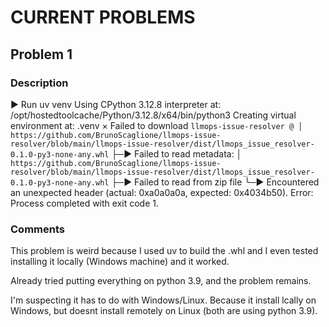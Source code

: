 # CURRENT PROBLEMS  

## Problem 1

### Description

▶ Run uv venv
Using CPython 3.12.8 interpreter at: /opt/hostedtoolcache/Python/3.12.8/x64/bin/python3
Creating virtual environment at: .venv
  × Failed to download `llmops-issue-resolver @
  │ https://github.com/BrunoScaglione/llmops-issue-resolver/blob/main/llmops-issue-resolver/dist/llmops_issue_resolver-0.1.0-py3-none-any.whl`
  ├─▶ Failed to read metadata:
  │   `https://github.com/BrunoScaglione/llmops-issue-resolver/blob/main/llmops-issue-resolver/dist/llmops_issue_resolver-0.1.0-py3-none-any.whl`
  ├─▶ Failed to read from zip file
  ╰─▶ Encountered an unexpected header (actual: 0xa0a0a0a, expected:
      0x4034b50).
Error: Process completed with exit code 1.

### Comments

This problem is weird because I used uv to build the .whl and I even tested installing it locally (Windows machine) and it worked.

Already tried putting everything on python 3.9, and the problem remains.

I'm suspecting it has to do with Windows/Linux. Because it install lcally on Windows, but doesnt install remotely on Linux (both are using python 3.9).
